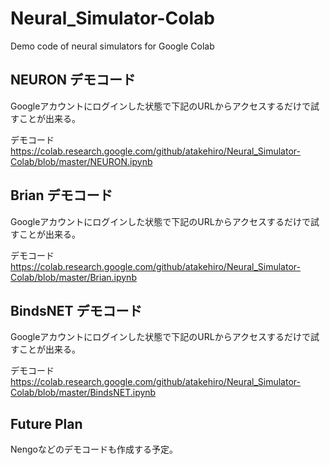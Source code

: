 # Neural_Simulator-Colab
Demo code of neural simulators for Google Colab

## NEURON デモコード
Googleアカウントにログインした状態で下記のURLからアクセスするだけで試すことが出来る。

デモコード https://colab.research.google.com/github/atakehiro/Neural_Simulator-Colab/blob/master/NEURON.ipynb

## Brian デモコード
Googleアカウントにログインした状態で下記のURLからアクセスするだけで試すことが出来る。

デモコード https://colab.research.google.com/github/atakehiro/Neural_Simulator-Colab/blob/master/Brian.ipynb

## BindsNET デモコード
Googleアカウントにログインした状態で下記のURLからアクセスするだけで試すことが出来る。

デモコード https://colab.research.google.com/github/atakehiro/Neural_Simulator-Colab/blob/master/BindsNET.ipynb

## Future Plan
Nengoなどのデモコードも作成する予定。
